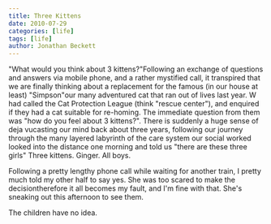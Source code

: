 ```yaml
---
title: Three Kittens
date: 2010-07-29
categories: [life]
tags: [life]
author: Jonathan Beckett
---
```


"What would you think about 3 kittens?"Following an exchange of questions and answers via mobile phone, and a rather mystified call, it transpired that we are finally thinking about a replacement for the famous (in our house at least) "Simpson"our many adventured cat that ran out of lives last year. W had called the Cat Protection League (think "rescue center"), and enquired if they had a cat suitable for re-homing. The immediate question from them was "how do you feel about 3 kittens?". There is suddenly a huge sense of deja vucasting our mind back about three years, following our journey through the many layered labyrinth of the care system our social worked looked into the distance one morning and told us "there are these three girls" Three kittens. Ginger. All boys.

Following a pretty lengthy phone call while waiting for another train, I pretty much told my other half to say yes. She was too scared to make the decisiontherefore it all becomes my fault, and I'm fine with that. She's sneaking out this afternoon to see them.

The children have no idea.
